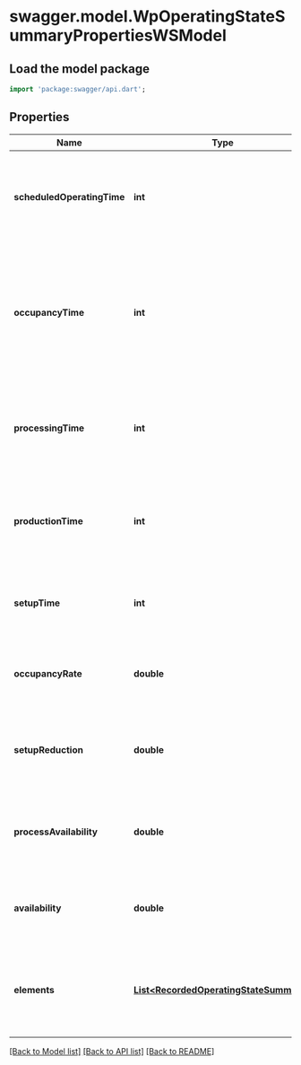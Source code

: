# swagger.model.WpOperatingStateSummaryPropertiesWSModel

## Load the model package
```dart
import 'package:swagger/api.dart';
```

## Properties
Name | Type | Description | Notes
------------ | ------------- | ------------- | -------------
**scheduledOperatingTime** | **int** | Scheduled operating time of the workplace during the selected period in msec | [optional] [default to null]
**occupancyTime** | **int** | Total execution time of all operations executed at the respective workplace within the selected period in msec | [optional] [default to null]
**processingTime** | **int** | Total processing time of the workplace during the selected period in msec | [optional] [default to null]
**productionTime** | **int** | Total production time of the workplace during the selected period in msec | [optional] [default to null]
**setupTime** | **int** | Total setup time during the selected period in msec | [optional] [default to null]
**occupancyRate** | **double** | Occupancy rate of the workplace during the selected period | [optional] [default to null]
**setupReduction** | **double** | Setup reduction of the workplace during the selected period | [optional] [default to null]
**processAvailability** | **double** | Process availability of the workplace during the selected period | [optional] [default to null]
**availability** | **double** | Availability of the workplace during the selected period | [optional] [default to null]
**elements** | [**List&lt;RecordedOperatingStateSummary&gt;**](RecordedOperatingStateSummary.md) | Array of operating state summaries with duration greater than zero | [optional] [default to []]

[[Back to Model list]](../README.md#documentation-for-models) [[Back to API list]](../README.md#documentation-for-api-endpoints) [[Back to README]](../README.md)

